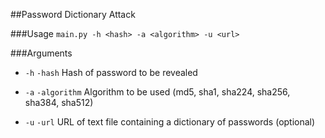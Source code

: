 ##Password Dictionary Attack

###Usage
`main.py -h <hash> -a <algorithm> -u <url>`

###Arguments
* `-h` `-hash`  Hash of password to be revealed

* `-a` `-algorithm` Algorithm to be used (md5, sha1, sha224, sha256, sha384, sha512)

* `-u` `-url` URL of text file containing a dictionary of passwords (optional)

